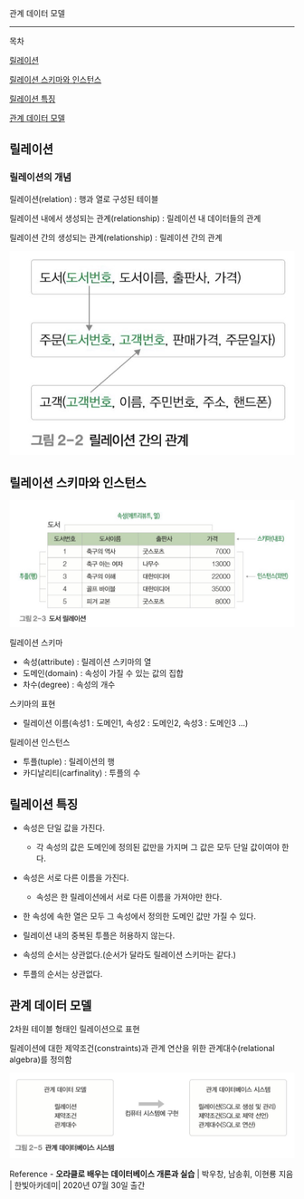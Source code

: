 관계 데이터 모델

---

목차

[릴레이션](#릴레이션)

[릴레이션 스키마와 인스턴스](#릴레이션-스키마와-인스턴스)

[릴레이션 특징](#릴레이션-특징)

[관계 데이터 모델](#관계-데이터-모델)

## 릴레이션

### 릴레이션의 개념

릴레이션(relation) : 행과 열로 구성된 테이블

릴레이션 내에서 생성되는 관계(relationship) : 릴레이션 내 데이터들의 관계

릴레이션 간의 생성되는 관계(relationship) : 릴레이션 간의 관계

![image-20210929145458296](../images/image-20210929145458296.png)

## 릴레이션 스키마와 인스턴스

![image-20210929145647345](../images/image-20210929145647345.png)

릴레이션 스키마

- 속성(attribute) : 릴레이션 스키마의 열
- 도메인(domain) : 속성이 가질 수 있는 값의 집합
- 차수(degree) : 속성의 개수

스키마의 표현

- 릴레이션 이름(속성1 : 도메인1, 속성2 : 도메인2, 속성3 : 도메인3 ...)

릴레이션 인스턴스

- 투플(tuple) : 릴레이션의 행
- 카디날리티(carfinality) : 투플의 수



## 릴레이션 특징

- 속성은 단일 값을 가진다.
	- 각 속성의 값은 도메인에 정의된 값만을 가지며 그 값은 모두 단일 값이여야 한다.

- 속성은 서로 다른 이름을 가진다.
	- 속성은 한 릴레이션에서 서로 다른 이름을 가져야만 한다.

- 한 속성에 속한 열은 모두 그 속성에서 정의한 도메인 값만 가질 수 있다.
- 릴레이션 내의 중복된 투플은 허용하지 않는다.
- 속성의 순서는 상관없다.(순서가 달라도 릴레이션 스키마는 같다.)
- 투플의 순서는 상관없다.



## 관계 데이터 모델

2차원 테이블 형태인 릴레이션으로 표현

릴레이션에 대한 제약조건(constraints)과 관계 연산을 위한 관계대수(relational algebra)를 정의함

![image-20210929150930129](../images/image-20210929150930129.png)





Reference - **오라클로 배우는** **데이터베이스 개론과 실습** | 박우창, 남송휘, 이현룡 지음 | 한빛아카데미| 2020년 07월 30일 출간